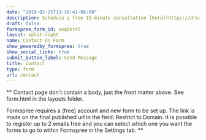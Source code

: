 ```yaml
---
date: "2019-02-25T13:38:41-06:00"
description: Schedule a free 15-minute consultation [here](https://drsanti.sessionshealth.com/request). <br/> <br/> Please contact me with any inquiries regarding my services. <br/> <br/> By submitting this form, you acknowledge that electronic communication, including web forms and email, is limited in terms of privacy and may be intercepted by a third party. Any inquiry of services does not constitute a therapeutic relationship. <br/> <br/> Upper Queen Anne, Seattle <br/> <br/> Tel. (206) 588-6067
draft: false
formspree_form_id: xeqbkrrl
layout: split-right
name: Contact Us Form
show_poweredby_formspree: true
show_social_links: true
submit_button_label: Send Message
title: Contact
type: form
url: contact
---
```


** Contact page don't contain a body, just the front matter above.
See form.html in the layouts folder.

Formspree requires a (free) account and new form to be set up. The link is made on the final published url in the field: Restrict to Domain. It is possible to register up to 2 emails free and you can select which one you want the forms to go to within Formspree in the Settings tab.
**
